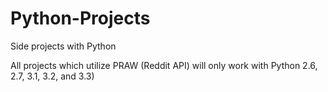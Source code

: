 Python-Projects
===============

Side projects with Python

All projects which utilize PRAW (Reddit API) will only work with Python 2.6, 2.7, 3.1, 3.2, and 3.3)
